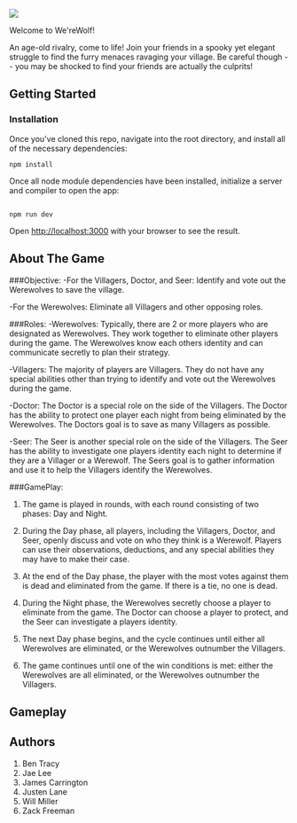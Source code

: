 <!-- This is a [Next.js](https://nextjs.org/) project bootstrapped with [`create-next-app`](https://github.com/vercel/next.js/tree/canary/packages/create-next-app). -->

![](public/image.png)

Welcome to We'reWolf!

An age-old rivalry, come to life! Join your friends in a spooky yet elegant struggle to find the furry menaces ravaging your village. Be careful though -- you may be shocked to find your friends are actually the culprits!


## Getting Started


### Installation


Once you've cloned this repo, navigate into the root directory, and install all of the necessary dependencies:


```
npm install

```

Once all node module dependencies have been installed, initialize a server and compiler to open the app:


```

npm run dev

```

Open [http://localhost:3000](http://localhost:3000) with your browser to see the result.

## About The Game

###Objective:
  -For the Villagers, Doctor, and Seer: Identify and vote out the Werewolves to save the village.

  -For the Werewolves: Eliminate all Villagers and other opposing roles.

###Roles:
  -Werewolves: Typically, there are 2 or more players who are designated as Werewolves. They work together to eliminate other players during the game. The Werewolves know each others identity and can communicate secretly to plan their strategy.

  -Villagers: The majority of players are Villagers. They do not have any special abilities other than trying to identify and vote out the Werewolves during the game.

  -Doctor: The Doctor is a special role on the side of the Villagers. The Doctor has the ability to protect one player each night from being eliminated by the Werewolves. The Doctors goal is to save as many Villagers as possible.

  -Seer: The Seer is another special role on the side of the Villagers. The Seer has the ability to investigate one players identity each night to determine if they are a Villager or a Werewolf. The Seers goal is to gather information and use it to help the Villagers identify the Werewolves.


###GamePlay:

  1. The game is played in rounds, with each round consisting of two phases: Day and Night.

  2. During the Day phase, all players, including the Villagers, Doctor, and Seer, openly discuss and vote on who they think is a Werewolf. Players can use their observations, deductions, and any special abilities they may have to make their case.

  3. At the end of the Day phase, the player with the most votes against them is dead and eliminated from the game. If there is a tie, no one is dead.

  4. During the Night phase, the Werewolves secretly choose a player to eliminate from the game. The Doctor can choose a player to protect, and the Seer can investigate a players identity.

  5. The next Day phase begins, and the cycle continues until either all Werewolves are eliminated, or the Werewolves outnumber the Villagers.

  6. The game continues until one of the win conditions is met: either the Werewolves are all eliminated, or the Werewolves outnumber the Villagers.


## Gameplay

## Authors

  1. Ben Tracy
  2. Jae Lee
  3. James Carrington
  4. Justen Lane
  5. Will Miller
  6. Zack Freeman

